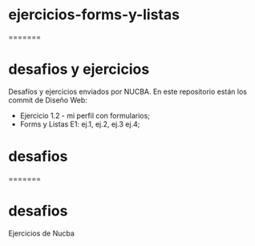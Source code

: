 # ejercicios-forms-y-listas
=======
# desafios y ejercicios
Desafíos y ejercicios enviados por NUCBA. 
En este repositorio están los commit de Diseño Web:
- Ejercicio 1.2 - mi perfil con formularios;
- Forms y Listas E1: ej.1, ej.2, ej.3 ej.4;

# desafios
=======
# desafios
Ejercicios de Nucba
